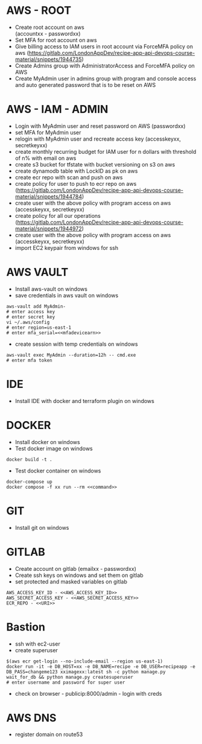 # AWS - ROOT
- Create root account on aws  
  (accountxx - passwordxx)  
- Set MFA for root account on aws
- Give billing access to IAM users in root account via ForceMFA policy on aws
(https://gitlab.com/LondonAppDev/recipe-app-api-devops-course-material/snippets/1944735)
- Create Admins group with AdministratorAccess and ForceMFA policy on AWS
- Create MyAdmin user in admins group with program and console access and auto generated password that is to be reset on AWS

# AWS - IAM - ADMIN
- Login with MyAdmin user and reset password on AWS
(passwordxx)  
- set MFA for MyAdmin user
- relogin with MyAdmin user and recreate access key
  (accesskeyxx, secretkeyxx)  
- create monthly recurring budget for IAM user for n dollars with threshold of n% with email on aws
- create s3 bucket for tfstate with bucket versioning on s3 on aws
- create dynamodb table with LockID as pk on aws
- create ecr repo with scan and push on aws
- create policy for user to push to ecr repo on aws
(https://gitlab.com/LondonAppDev/recipe-app-api-devops-course-material/snippets/1944784)
- create user with the above policy with program access on aws
(accesskeyxx, secretkeyxx)
- create policy for all our operations
(https://gitlab.com/LondonAppDev/recipe-app-api-devops-course-material/snippets/1944972)
- create user with the above policy with program access on aws
(accesskeyxx, secretkeyxx)
- import EC2 keypair from windows for ssh

# AWS VAULT
- Install aws-vault on windows
- save credentials in aws vault on windows
```
aws-vault add MyAdmin-
# enter access key
# enter secret key
vi ~/.aws/config
# enter region=us-east-1
# enter mfa_serial=<<mfadevicearn>>
```
- create session with temp credentials on windows
```
aws-vault exec MyAdmin --duration=12h -- cmd.exe
# enter mfa token
```

# IDE
- Install IDE with docker and terraform plugin on windows

# DOCKER
- Install docker on windows
- Test docker image on windows
```
docker build -t .
```
- Test docker container on windows
```
docker-compose up
docker compose -f xx run --rm <<command>>
```

# GIT
- Install git on windows

# GITLAB
- Create account on gitlab
(emailxx - passwordxx)
- Create ssh keys on windows and set them on gitlab
- set protected and masked variables on gitlab
```
AWS_ACCESS_KEY_ID - <<AWS_ACCESS_KEY_ID>>
AWS_SECRET_ACCESS_KEY - <<AWS_SECRET_ACCESS_KEY>>
ECR_REPO - <<URI>>
```

# Bastion
- ssh with ec2-user
- create superuser
```
$(aws ecr get-login --no-include-email --region us-east-1)
docker run -it -e DB_HOST=xx -e DB_NAME=recipe -e DB_USER=recipeapp -e DB_PASS=changeme123 xximagexx:latest sh -c python manage.py wait_for_db && python manage.py createsuperuser
# enter username and password for super user
```
- check on browser - publicip:8000/admin - login with creds

# AWS DNS
- register domain on route53